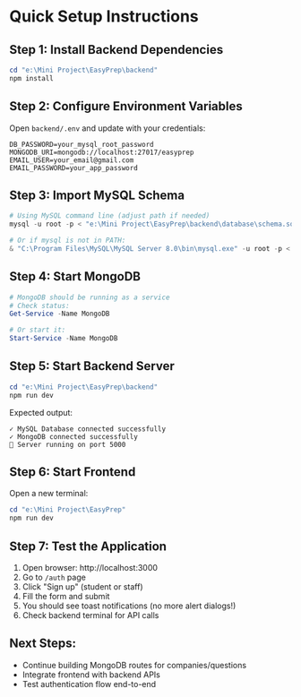 # Quick Setup Instructions

## Step 1: Install Backend Dependencies
```powershell
cd "e:\Mini Project\EasyPrep\backend"
npm install
```

## Step 2: Configure Environment Variables
Open `backend/.env` and update with your credentials:
```env
DB_PASSWORD=your_mysql_root_password
MONGODB_URI=mongodb://localhost:27017/easyprep
EMAIL_USER=your_email@gmail.com
EMAIL_PASSWORD=your_app_password
```

## Step 3: Import MySQL Schema
```powershell
# Using MySQL command line (adjust path if needed)
mysql -u root -p < "e:\Mini Project\EasyPrep\backend\database\schema.sql"

# Or if mysql is not in PATH:
& "C:\Program Files\MySQL\MySQL Server 8.0\bin\mysql.exe" -u root -p < "e:\Mini Project\EasyPrep\backend\database\schema.sql"
```

## Step 4: Start MongoDB
```powershell
# MongoDB should be running as a service
# Check status:
Get-Service -Name MongoDB

# Or start it:
Start-Service -Name MongoDB
```

## Step 5: Start Backend Server
```powershell
cd "e:\Mini Project\EasyPrep\backend"
npm run dev
```

Expected output:
```
✓ MySQL Database connected successfully
✓ MongoDB connected successfully
🚀 Server running on port 5000
```

## Step 6: Start Frontend
Open a new terminal:
```powershell
cd "e:\Mini Project\EasyPrep"
npm run dev
```

## Step 7: Test the Application
1. Open browser: http://localhost:3000
2. Go to `/auth` page
3. Click "Sign up" (student or staff)
4. Fill the form and submit
5. You should see toast notifications (no more alert dialogs!)
6. Check backend terminal for API calls

## Next Steps:
- Continue building MongoDB routes for companies/questions
- Integrate frontend with backend APIs
- Test authentication flow end-to-end
